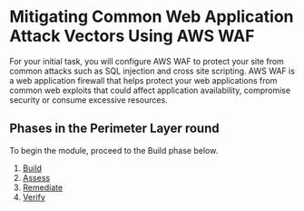 # Mitigating Common Web Application Attack Vectors Using AWS WAF

For your initial task, you will configure AWS WAF to protect your site from common attacks such as SQL injection and cross site scripting. AWS WAF is a web application firewall that helps protect your web applications from common web exploits that could affect application availability, compromise security or consume excessive resources. 


## Phases in the Perimeter Layer round

To begin the module, proceed to the Build phase below.

1. [Build](build.md)
2. [Assess](assess.md)
3. [Remediate](remediate.md)
4. [Verify](verify.md)

